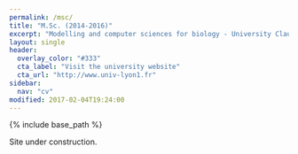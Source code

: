 ```yaml
---
permalink: /msc/
title: "M.Sc. (2014-2016)"
excerpt: "Modelling and computer sciences for biology - University Claude Bernard Lyon 1 (Lyon, France)"
layout: single
header:
  overlay_color: "#333"
  cta_label: "Visit the university website"
  cta_url: "http://www.univ-lyon1.fr"
sidebar:
  nav: "cv"
modified: 2017-02-04T19:24:00
---
```


{% include base_path %}

Site under construction.
